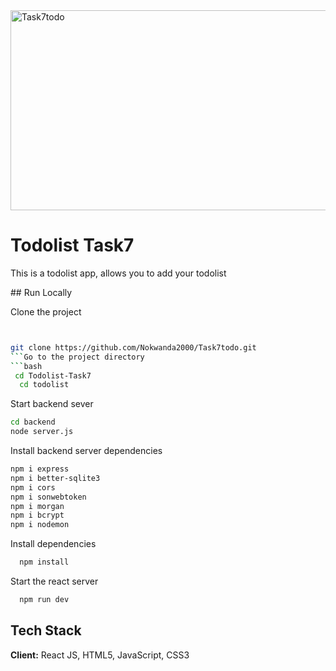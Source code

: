 <img src="https://socialify.git.ci/Nokwanda2000/Task7todo/image?language=1&owner=1&name=1&stargazers=1&theme=Light" alt="Task7todo" width="640" height="320" />

<h1>Todolist Task7</h1>
<p>This is a todolist app, allows you to add your todolist</p>
## Run Locally

Clone the project
```bash


git clone https://github.com/Nokwanda2000/Task7todo.git
```Go to the project directory
```bash
 cd Todolist-Task7
  cd todolist
```

Start backend sever
```bash
cd backend
node server.js
```
Install backend server dependencies
```bash
npm i express
npm i better-sqlite3
npm i cors
npm i sonwebtoken
npm i morgan
npm i bcrypt
npm i nodemon
```


Install dependencies
```bash
  npm install
```

Start the react server
```bash
  npm run dev
```

## Tech Stack

**Client:** React JS, HTML5, JavaScript, CSS3
